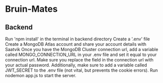 # Bruin-Mates

## Backend
Run 'npm install' in the terminal in backend directory
Create a '.env' file
Create a MongoDB Atlas account and share your account details with Saatvik
Once you have the MongoDB Cluster connection url, add a variable called MONGO_CONNECTION_URL in your .env file and set it equal to your connection url. Make sure you replace the <db-password> field in the connection url with your actual password. Additionally, make sure to add a variable called JWT_SECRET to the .env file (not vital, but prevents the cookie errors).
Run nodemon app.js to start the server.
